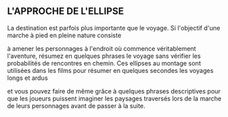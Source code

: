 ## L'APPROCHE DE L'ELLIPSE


La destination est parfois plus importante que le voyage.
Si l'objectif d'une marche à pied en pleine nature consiste

à amener les personnages à l'endroit où commence
véritablement l'aventure, résumez en quelques phrases le
voyage sans vérifier les probabilités de rencontres en chemin.
Ces ellipses au montage sont utilisées dans les films pour
résumer en quelques secondes les voyages longs et ardus

et vous pouvez faire de même grâce à quelques phrases
descriptives pour que les joueurs puissent imaginer les
paysages traversés lors de la marche de leurs personnages
avant de passer à la suite.
